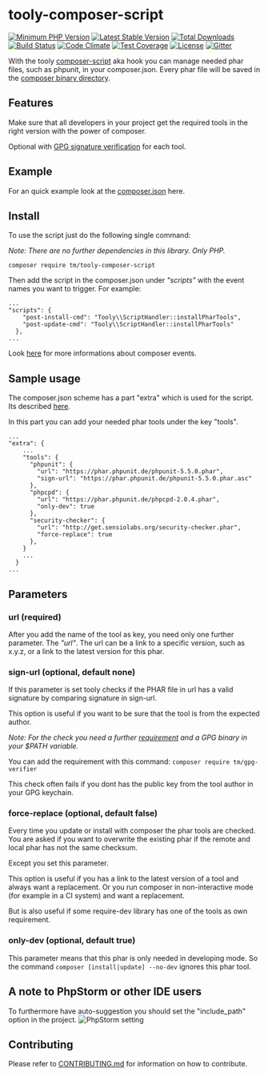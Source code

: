 # tooly-composer-script

[![Minimum PHP Version](https://img.shields.io/badge/php-%3E%3D%205.6-8892BF.svg?style=flat-square)](https://php.net/)
[![Latest Stable Version](https://poser.pugx.org/tm/tooly-composer-script/v/stable)](https://packagist.org/packages/tm/tooly-composer-script)
[![Total Downloads](https://poser.pugx.org/tm/tooly-composer-script/downloads)](https://packagist.org/packages/tm/tooly-composer-script)
[![Build Status](https://travis-ci.org/tommy-muehle/tooly-composer-script.svg?branch=master)](https://travis-ci.org/tommy-muehle/tooly-composer-script)
[![Code Climate](https://codeclimate.com/github/tommy-muehle/tooly-composer-script/badges/gpa.svg)](https://codeclimate.com/github/tommy-muehle/tooly-composer-script)
[![Test Coverage](https://codeclimate.com/github/tommy-muehle/tooly-composer-script/badges/coverage.svg)](https://codeclimate.com/github/tommy-muehle/tooly-composer-script/coverage)
[![License](https://poser.pugx.org/tm/tooly-composer-script/license)](https://packagist.org/packages/tm/tooly-composer-script)
[![Gitter](https://badges.gitter.im/tommy-muehle/tooly-composer-script.svg)](https://gitter.im/tommy-muehle/tooly-composer-script?utm_source=badge&utm_medium=badge&utm_campaign=pr-badge)

With the tooly [composer-script](https://getcomposer.org/doc/articles/scripts.md) aka hook you can manage needed phar files, such as phpunit, in your composer.json.
Every phar file will be saved in the [composer binary directory](https://getcomposer.org/doc/articles/vendor-binaries.md). 

## Features

Make sure that all developers in your project get the required tools in the right version 
with the power of composer.

Optional with [GPG signature verification](https://www.gnupg.org/gph/en/manual/x135.html) for each tool.

## Example

For an quick example look at the [composer.json](composer.json#L57-L76) here.
 
## Install

To use the script just do the following single command:

*Note: There are no further dependencies in this library. Only PHP.*

```
composer require tm/tooly-composer-script
```

Then add the script in the composer.json under *"scripts"* with the event names you want to trigger.
For example:

```
...
"scripts": {
    "post-install-cmd": "Tooly\\ScriptHandler::installPharTools",
    "post-update-cmd": "Tooly\\ScriptHandler::installPharTools"
  },
...
```

Look [here](https://getcomposer.org/doc/articles/scripts.md#event-names) for more informations about composer events.

## Sample usage

The composer.json scheme has a part "extra" which is used for the script.
Its described [here](https://getcomposer.org/doc/04-schema.md#extra).

In this part you can add your needed phar tools under the key "tools".

```
...
"extra": {
    ...
    "tools": {
      "phpunit": {
        "url": "https://phar.phpunit.de/phpunit-5.5.0.phar",
        "sign-url": "https://phar.phpunit.de/phpunit-5.5.0.phar.asc"
      },
      "phpcpd": {
        "url": "https://phar.phpunit.de/phpcpd-2.0.4.phar",
        "only-dev": true
      },
      "security-checker": {
        "url": "http://get.sensiolabs.org/security-checker.phar",
        "force-replace": true
      },
    }
    ...
  }
...
```

## Parameters

### url (required)

After you add the name of the tool as key, you need only one further parameter. The *"url"*.
The url can be a link to a specific version, such as x.y.z, or a link to the latest version for this phar.

### sign-url (optional, default none)

If this parameter is set tooly checks if the PHAR file in url has a valid signature by 
comparing signature in sign-url.

This option is useful if you want to be sure that the tool is from the expected author. 

*Note: For the check you need a further [requirement](https://packagist.org/packages/tm/gpg-verifier) and a GPG binary in your $PATH variable.*
 
You can add the requirement with this command:
```composer require tm/gpg-verifier```

This check often fails if you dont has the public key from the tool author 
in your GPG keychain. 

### force-replace (optional, default false)

Every time you update or install with composer the phar tools are checked. You are asked if you want to overwrite
the existing phar if the remote and local phar has not the same checksum.

Except you set this parameter. 

This option is useful if you has a link to the latest version of a tool and always want a replacement.
Or you run composer in non-interactive mode (for example in a CI system) and want a replacement.

But is also useful if some require-dev library has one of the tools as own requirement.
 
### only-dev (optional, default true)

This parameter means that this phar is only needed in developing mode.
So the command ```composer [install|update] --no-dev``` ignores this phar tool.

## A note to PhpStorm or other IDE users

To furthermore have auto-suggestion you should set the "include_path" option in the project.
![PhpStorm setting](resources/phpstorm-setting.png)

## Contributing

Please refer to [CONTRIBUTING.md](CONTRIBUTING.md) for information on how to contribute.
